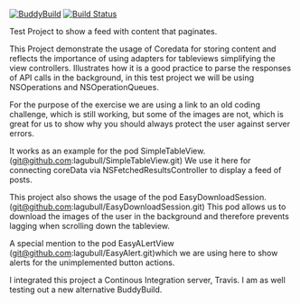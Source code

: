 [![BuddyBuild](https://dashboard.buddybuild.com/api/statusImage?appID=56d0809b8acfa80100259480&branch=dev&build=latest)](https://dashboard.buddybuild.com/apps/56d0809b8acfa80100259480/build/latest)
[![Build Status](https://travis-ci.org/lagubull/SocialChallenge.svg)](https://travis-ci.org/lagubull/SocialChallenge)

Test Project to show a feed with content that paginates.

This Project demonstrate the usage of Coredata for storing content and reflects the 
importance of using adapters for tableviews simplifying the view controllers. Illustrates
how it is a good practice to parse the responses of API calls in the background, in this
test project we will be using NSOperations and NSOperationQueues.

For the purpose of the exercise we are using a link to an old coding challenge, which is 
still working, but some of the images are not, which is great for us to show why you 
should always protect the user against server errors.

It works as an example for the pod SimpleTableView.
 (git@github.com:lagubull/SimpleTableView.git) We use it here for connecting coreData
via NSFetchedResultsController to display  a feed of posts.

This project also shows the usage of the pod EasyDownloadSession.
(git@github.com:lagubull/EasyDownloadSession.git) This pod allows us to
download the images of the user in the background and therefore prevents lagging when 
scrolling down the tableview.

A special mention to the pod EasyALertView (git@github.com:lagubull/EasyAlert.git)which we
 are using here to show alerts for the unimplemented button actions.


I integrated this project a Continous Integration server, Travis. I am as well testing out
 a new alternative BuddyBuild.

